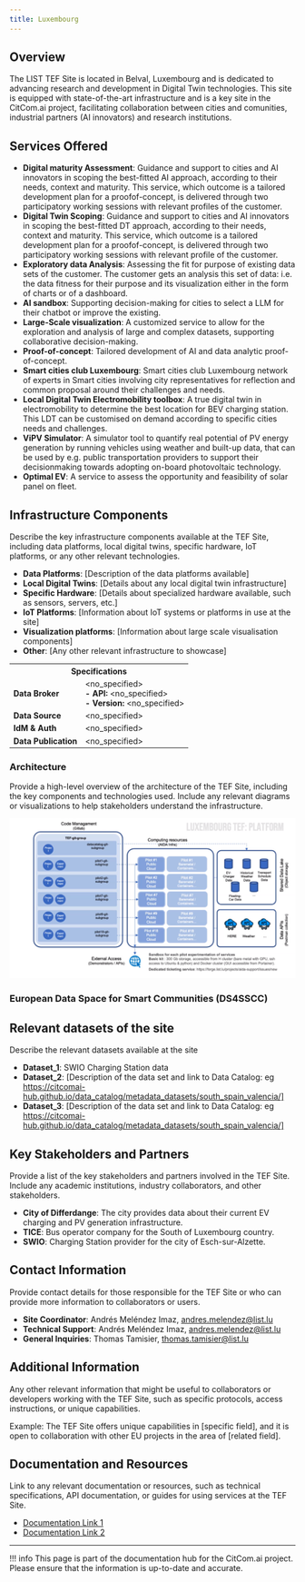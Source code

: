 ```yaml
---
title: Luxembourg
---
```


## Overview

The LIST TEF Site is located in Belval, Luxembourg and is dedicated to advancing research and development in Digital Twin technologies. This site is equipped with state-of-the-art infrastructure and is a key site in the CitCom.ai project, facilitating collaboration between cities and comunities, industrial partners (AI innovators) and research institutions.

## Services Offered

- **Digital maturity Assessment**: Guidance and support to cities and AI innovators in scoping the best-fitted AI approach, according to their needs, context and maturity. This service, which outcome is a tailored development plan for a proofof-concept, is delivered through two participatory working sessions with relevant profiles of the customer.
- **Digital Twin Scoping**: Guidance and support to cities and AI innovators in scoping the best-fitted DT approach, according to their needs, context and maturity. This service, which outcome is a tailored development plan for a proofof-concept, is delivered through two participatory working sessions with relevant profile of the customer.
- **Exploratory data Analysis**: Assessing the fit for purpose of existing data sets of the customer. The customer gets an analysis this set of data: i.e. the data fitness for their purpose and its visualization either in the form of charts or of a dashboard.
- **AI sandbox**: Supporting decision-making for cities to select a LLM for their chatbot or improve the existing.
- **Large-Scale visualization**: A customized service to allow for the exploration and analysis of large and complex datasets, supporting collaborative decision-making.
- **Proof-of-concept**: Tailored development of AI and data analytic proof-of-concept.
- **Smart cities club Luxembourg**: Smart cities club Luxembourg network of experts in Smart cities involving city representatives for reflection and common proposal around their challenges and needs.
- **Local Digital Twin Electromobility toolbox**: A true digital twin in electromobility to determine the best location for BEV charging station. This LDT can be customised on demand according to specific cities needs and challenges.
- **ViPV Simulator**: A simulator tool to quantify real potential of PV energy generation by running vehicles using weather and built-up data, that can be used by e.g. public transportation providers to support their decisionmaking towards adopting on-board photovoltaic technology.
- **Optimal EV**: A service to assess the opportunity and feasibility of solar panel on fleet.

## Infrastructure Components

Describe the key infrastructure components available at the TEF Site, including data platforms, local digital twins, specific hardware, IoT platforms, or any other relevant technologies.

- **Data Platforms**: [Description of the data platforms available]
- **Local Digital Twins**: [Details about any local digital twin infrastructure]
- **Specific Hardware**: [Details about specialized hardware available, such as sensors, servers, etc.]
- **IoT Platforms**: [Information about IoT systems or platforms in use at the site]
- **Visualization platforms**: [Information about large scale visualisation components]
- **Other**: [Any other relevant infrastructure to showcase]

<table>
  <tr>
    <th colspan="2" style="text-align: center;">Specifications</th>
  </tr>
  <tr>
    <td><strong>Data Broker<strong></td>
    <td>
      &lt;no_specified><br>
      <strong>- API:</strong> &lt;no_specified><br>
      <strong>- Version:</strong> &lt;no_specified>
    </td>
  </tr>
  <tr>
    <td><strong>Data Source<strong></td>
    <td>&lt;no_specified></td>
  </tr>
  <tr>
    <td><strong>IdM &amp; Auth<strong></td>
    <td>&lt;no_specified></td>
  </tr>
  <tr>
    <td><strong>Data Publication<strong></td>
    <td>&lt;no_specified></td>
  </tr>
</table>

### Architecture

Provide a high-level overview of the architecture of the TEF Site, including the key components and technologies used. Include any relevant diagrams or visualizations to help stakeholders understand the infrastructure.

![list_arch](./img/list-arch.png)

### European Data Space for Smart Communities (DS4SSCC)
<!-- 
{{ config.extra.labels.ds4ssc_compliant.yes_comp.data_sources }} {{ config.extra.labels.ds4ssc_compliant.yes_comp.data_broker }} {{ config.extra.labels.ds4ssc_compliant.yes_comp.data_api }} {{ config.extra.labels.ds4ssc_compliant.no_comp.data_idm_auth }} {{ config.extra.labels.ds4ssc_compliant.no_comp.data_publication }}

![aarhus_city_lab_arch-ds4sscc](./img/aarhus_city_lab_ds4sscc-arch.svg) -->

## Relevant datasets of the site

Describe the relevant datasets available at the site

- **Dataset_1**: SWIO Charging Station data
- **Dataset_2**: [Description of the data set and link to Data Catalog: eg https://citcomai-hub.github.io/data_catalog/metadata_datasets/south_spain_valencia/]
- **Dataset_3**: [Description of the data set and link to Data Catalog: eg https://citcomai-hub.github.io/data_catalog/metadata_datasets/south_spain_valencia/]

## Key Stakeholders and Partners

Provide a list of the key stakeholders and partners involved in the TEF Site. Include any academic institutions, industry collaborators, and other stakeholders.

- **City of Differdange**: The city provides data about their current EV charging and PV generation infrastructure.
- **TICE**: Bus operator company for the South of Luxembourg country.
- **SWIO**: Charging Station provider for the city of Esch-sur-Alzette.

## Contact Information

Provide contact details for those responsible for the TEF Site or who can provide more information to collaborators or users.

- **Site Coordinator**: Andrés Meléndez Imaz, andres.melendez@list.lu
- **Technical Support**: Andrés Meléndez Imaz, andres.melendez@list.lu
- **General Inquiries**: Thomas Tamisier, thomas.tamisier@list.lu

## Additional Information

Any other relevant information that might be useful to collaborators or developers working with the TEF Site, such as specific protocols, access instructions, or unique capabilities.

Example:
The TEF Site offers unique capabilities in [specific field], and it is open to collaboration with other EU projects in the area of [related field].

## Documentation and Resources

Link to any relevant documentation or resources, such as technical specifications, API documentation, or guides for using services at the TEF Site.

- [Documentation Link 1](#)
- [Documentation Link 2](#)

---

!!! info
    This page is part of the documentation hub for the CitCom.ai project. Please ensure that the information is up-to-date and accurate.

